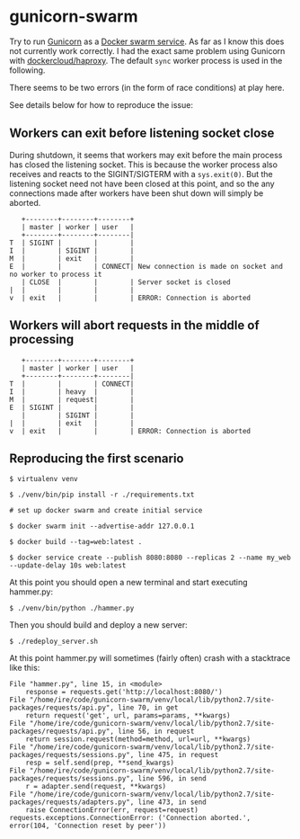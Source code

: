 # gunicorn-swarm

Try to run [Gunicorn](http://gunicorn.org/) as a [Docker swarm service](https://docs.docker.com/engine/swarm/). 
As far as I know this does not currently work correctly. 
I had the exact same problem using Gunicorn with [dockercloud/haproxy](https://github.com/docker/dockercloud-haproxy).
The default `sync` worker process is used in the following.

There seems to be two errors (in the form of race conditions) at play here.

See details below for how to reproduce the issue:

## Workers can exit before listening socket close

During shutdown, it seems that workers may exit before the main process has closed
the listening socket. This is because the worker process also receives and
reacts to the SIGINT/SIGTERM with a `sys.exit(0)`.
But the listening socket need not have been closed at this point, and
so the any connections made after workers have been shut down will simply be aborted.

       +--------+--------+--------+
       | master | worker | user   |
       +--------+--------+--------|
    T  | SIGINT |        |        |
    I  |        | SIGINT |        |
    M  |        | exit   |        |
    E  |        |        | CONNECT| New connection is made on socket and no worker to process it
       | CLOSE  |        |        | Server socket is closed
    |  |        |        |        |
    v  | exit   |        |        | ERROR: Connection is aborted

## Workers will abort requests in the middle of processing 

       +--------+--------+--------+
       | master | worker | user   |
       +--------+--------+--------|
    T  |        |        | CONNECT|
    I  |        | heavy  |        |
    M  |        | request|        |
    E  | SIGINT |        |        |
       |        | SIGINT |        |
    |  |        | exit   |        |
    v  | exit   |        |        | ERROR: Connection is aborted


## Reproducing the first scenario

    $ virtualenv venv
    
    $ ./venv/bin/pip install -r ./requirements.txt

    # set up docker swarm and create initial service

    $ docker swarm init --advertise-addr 127.0.0.1

    $ docker build --tag=web:latest .

    $ docker service create --publish 8080:8080 --replicas 2 --name my_web --update-delay 10s web:latest

At this point you should open a new terminal and start executing hammer.py:

    $ ./venv/bin/python ./hammer.py

Then you should build and deploy a new server:

    $ ./redeploy_server.sh

At this point hammer.py will sometimes (fairly often) crash with a stacktrace like this:

    File "hammer.py", line 15, in <module>
        response = requests.get('http://localhost:8080/')
    File "/home/ire/code/gunicorn-swarm/venv/local/lib/python2.7/site-packages/requests/api.py", line 70, in get
        return request('get', url, params=params, **kwargs)
    File "/home/ire/code/gunicorn-swarm/venv/local/lib/python2.7/site-packages/requests/api.py", line 56, in request
        return session.request(method=method, url=url, **kwargs)
    File "/home/ire/code/gunicorn-swarm/venv/local/lib/python2.7/site-packages/requests/sessions.py", line 475, in request
        resp = self.send(prep, **send_kwargs)
    File "/home/ire/code/gunicorn-swarm/venv/local/lib/python2.7/site-packages/requests/sessions.py", line 596, in send
        r = adapter.send(request, **kwargs)
    File "/home/ire/code/gunicorn-swarm/venv/local/lib/python2.7/site-packages/requests/adapters.py", line 473, in send
        raise ConnectionError(err, request=request)
    requests.exceptions.ConnectionError: ('Connection aborted.', error(104, 'Connection reset by peer'))
